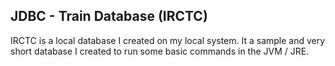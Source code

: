 ## JDBC - Train Database (IRCTC)

IRCTC is a local database I created on my local system. It a sample and very short database I created to run some basic commands in the JVM / JRE.